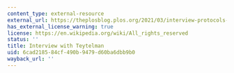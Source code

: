 ```yaml
---
content_type: external-resource
external_url: https://theplosblog.plos.org/2021/03/interview-protocols-io/
has_external_license_warning: true
license: https://en.wikipedia.org/wiki/All_rights_reserved
status: ''
title: Interview with Teytelman
uid: 6cad2185-84cf-490b-9479-d60ba6dbb9b0
wayback_url: ''
---
```

